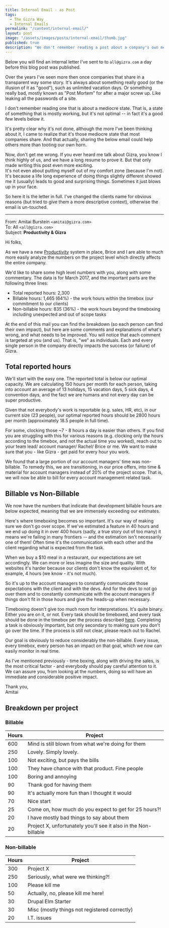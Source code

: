 ```yaml
---
title: Internal Email - as Post
tags:
  - The Gizra Way
  - Internal Emails
permalink: "/content/internal-email/"
layout: post
image: "/assets/images/posts/internal-email/thumb.jpg"
published: true
description: "We don't remember reading a post about a company's own mediocre performance. So we wrote one."
---
```


Below you will find an internal letter I've sent to to `all@gizra.com` a day before this blog post was published.

Over the years I've seen more then once companies that share in a transparent way some story. It's always about something really good (or the illusion of it as "good"), such as unlimited vacation days. Or something really bad, mostly known as "Post Mortem" for after a major screw up. Like leaking all the passwords of a site.

I don't remember reading one that is about a mediocre state. That is, a state of something that is mostly working, but it's not optimal -- in fact it's a good few levels below it.

It's pretty clear why it's not done, although the more I've been thinking about it, I came to realize that it's those mediocre state that most companies share. And that actually, sharing the below email could help others more than tooting our own horn.

Now, don't get me wrong. If you ever heard me talk about Gizra, you know I think highly of us, and we have a long resume to prove it. But that only made writing this post even more exciting.  
It's not even about putting myself out of my comfort zone (because I'm not). It's because a life long experience of doing things slightly different showed me it (usually) leads to good and surprising things. Sometimes it just blows up in your face.

So here it is the letter in full. I've changed the clients name for obvious reasons (but tried to give them a more descriptive context), otherwise the email is un-touched.


---
From: Amitai Burstein `<amitai@gizra.com>`  
To: All `<all@gizra.com>`  
Subject: __Productivity & Gizra__

<!-- more -->

Hi folks,

As we have a new [Productivity](https://github.com/Gizra/productivity) system in place, Brice and I are able to much more easily analyze the numbers on the project level which directly affects the entire company.

We'd like to share some high level numbers with you, along with some commentary. The data is for March 2017, and the important parts are the following three lines:

* Total reported hours: 2,300
* Billable hours: 1,465 (64%) - the work hours within the timebox (our commitment to our clients)
* Non-billable hours: 835 (36%) - the work hours beyond the timeboxing including unexpected and out of scope tasks

At the end of this mail you can find the breakdown (so each person can find their own impact), but here are some comments and explanations of what's wrong, and what needs to be improved. You will notice that each comment is targeted at you (and us). That is, "we" as individuals. Each and every single person in the company directly impacts the success (or failure) of Gizra.

## Total reported hours

We'll start with the easy one. The reported total is below our optimal capacity. We are calculating 150 hours per month for each person, taking into account an average of 13 holidays, 15 vacation days, 5 sick days, 4 convention days, and the fact we are humans and not every day can be super productive.

Given that not everybody's work is reportable (e.g. sales, HR, etc), in our current size (23 people), our optimal reported hours should be 2800 hours per month (approximately 18.5 people in full time).  

For some, clocking those ~7 - 8 hours a day is easier than others. If you find you are struggling with this for various reasons (e.g. clocking only the hours according to the timebox, and not the actual time you worked), reach out to your team lead/ account manager/ Rachel/ Brice or me. We want to make sure that you - like Gizra - get paid for every hour you work.

We found that a large portion of our account managers’ time was non-billable. To remedy this, we are transitioning, in our price offers, into time & material for account managers instead of 20% of the project scope. That is, we will now be able to bill for every account management related task.

## Billable vs Non-Billable

We now have the numbers that indicate that development billable hours are below expected, meaning that we are immensely exceeding our estimates.

Here's where timeboxing becomes so important. It's our way of making sure we don't go over scope. If we've estimated a feature in 40 hours and we end up doing it in over 400 hours (sadly, a true story out of too many) it means we're failing in many frontiers -- and the estimation isn't necessarily one of them! Often time it's the communication with each other and the client regarding what is expected from the task.

When we buy a $10 meal in a restaurant, our expectations are set accordingly. We can more or less imagine the size and quality. With websites it's harder because our clients don't know the equivalent of, for example, 4 hours (we know - it's not much).

So it's up to the account managers to constantly communicate those expectations with the client and with the devs. And for the devs to not go over them and to constantly communicate with the account managers if things don't fit in those hours and give the heads-up when necessary.

Timeboxing doesn't give too much room for interpretations. It's quite binary. Either you are on it, or not. Every task should be timeboxed, and every task should be done in the timebox per the process described [here](https://www.thegizraway.com/escalation_and_timeboxing.html). Completing a task is obviously important, but only secondary to making sure you don't go over the time. If the process is still not clear, please reach out to Rachel.

Our goal is obviously to reduce considerably the non-billable. Every issue, every timebox, every person has an impact on that goal, which we now can easily monitor in real time.

As I've mentioned previously - time boxing, along with driving the sales, is the most critical factor - and everybody should pay careful attention to it. We can assure you, from looking at the numbers, doing so will have an immediate and considerable positive impact.

Thank you,  
Amitai


## Breakdown per project

### Billable

| Hours | Project    |
|-------|------------|
| 600 | Mind is still blown from what we're doing for them |
| 250 | Lovely. Simply lovely. |
| 100 | Not exciting, but pays the bills |
| 100 | They have chance with that product. Fine people |
| 100  | Boring and annoying |
| 90  | Thank god for having them
| 90 | It's actually more fun than I thought it would |
| 70 | Nice start |
| 25 | Come on, how much do you expect to get for 25 hours?! |
| 20 | I have mostly bad things to say about them |
| 20 | Project X, unfortunately you'll see it also in the Non-billable |

### Non-billable

| Hours | Project    |
|-------|------------|
| 300 | Project X |
| 250 | Seriously, what were we thinking?! |
| 100 | Please kill me |
| 50 | Actually, no, please kill me here! |
| 30 | Drupal Elm Starter |
| 30 | Misc (mostly things not registered correctly) |
| 20 | I.T. issues |
